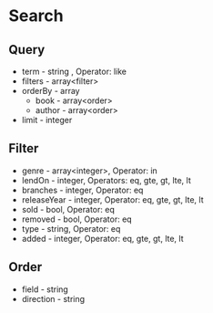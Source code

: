 # Search

## Query

- term - string , Operator: like
- filters - array\<filter\>
- orderBy - array
  - book - array\<order\>
  - author - array\<order\>
- limit - integer

## Filter

- genre - array\<integer\>, Operator: in
- lendOn - integer, Operators: eq, gte, gt, lte, lt
- branches - integer, Operator: eq
- releaseYear - integer, Operator: eq, gte, gt, lte, lt
- sold - bool, Operator: eq
- removed - bool, Operator: eq
- type - string, Operator: eq
- added - integer, Operator: eq, gte, gt, lte, lt

## Order

- field - string
- direction - string

